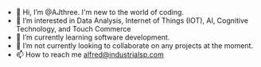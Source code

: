- 👋 Hi, I’m @AJthree. I'm new to the world of coding. 
- 👀 I’m interested in Data Analysis, Internet of Things (IOT),  AI, Cognitive Technology, and Touch Commerce
- 🌱 I’m currently learning software development. 
- 💞️ I’m not currently looking to collaborate on any projects at the moment.
- 📫 How to reach me alfred@industrialsp.com

<!---
AJthree/AJthree is a ✨ special ✨ repository because its `README.md` (this file) appears on your GitHub profile.
You can click the Preview link to take a look at your changes.
--->
